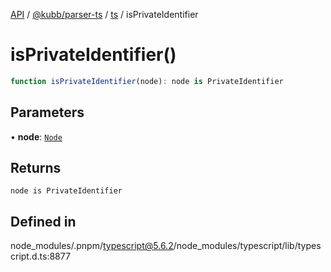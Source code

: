 [API](../../../../../packages.md) / [@kubb/parser-ts](../../../index.md) / [ts](../index.md) / isPrivateIdentifier

# isPrivateIdentifier()

```ts
function isPrivateIdentifier(node): node is PrivateIdentifier
```

## Parameters

• **node**: [`Node`](../interfaces/Node.md)

## Returns

`node is PrivateIdentifier`

## Defined in

node\_modules/.pnpm/typescript@5.6.2/node\_modules/typescript/lib/typescript.d.ts:8877
